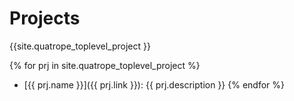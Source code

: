 
# Projects

{{site.quatrope_toplevel_project }}

{% for prj in site.quatrope_toplevel_project %}
- [{{ prj.name }}]({{ prj.link }}): {{ prj.description }}
{% endfor %}

